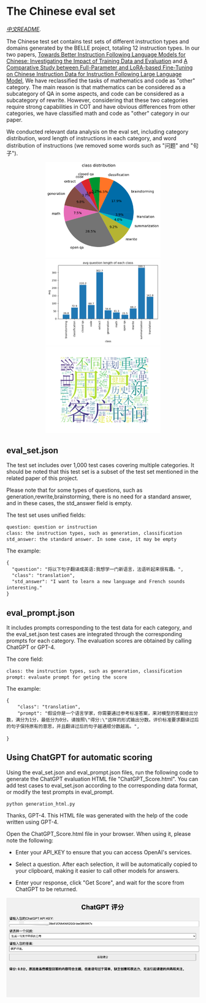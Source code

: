 # The Chinese eval set

*[中文README](README.md).*

The Chinese test set contains test sets of different instruction types and domains generated by the BELLE project, totaling 12 instruction types. In our two papers, [Towards Better Instruction Following Language Models for Chinese: Investigating the Impact of Training Data and Evaluation](https://github.com/LianjiaTech/BELLE/blob/main/docs/Towards%20Better%20Instruction%20Following%20Language%20Models%20for%20Chinese.pdf) and [A Comparative Study between Full-Parameter and LoRA-based Fine-Tuning on Chinese Instruction Data for Instruction Following Large Language Model](https://github.com/LianjiaTech/BELLE/blob/main/docs/A%20Comparative%20Study%20between%20Full-Parameter%20and%20LoRA-based.pdf), We have reclassified the tasks of mathematics and code as "other" category. The main reason is that mathematics can be considered as a subcategory of QA in some aspects, and code can be considered as a subcategory of rewrite. However, considering that these two categories require strong capabilities in COT and have obvious differences from other categories, we have classified math and code as "other" category in our paper.





We conducted relevant data analysis on the eval set, including category distribution, word length of instructions in each category, and word distribution of instructions (we removed some words such as "问题" and "句子").

<p align="center">
<img src="../assets/eval_class_distribution.png" width="300" height="auto">
<img src="../assets/eval_avg_length.png" width="300" height="auto">
<img src="../assets/eval_word_cloud.png" width="300" height="auto">
</p>

## eval_set.json

The test set includes over 1,000 test cases covering multiple categories. It should be noted that this test set is a subset of the test set mentioned in the related paper of this project.

Please note that for some types of questions, such as generation,rewrite,brainstorming, there is no need for a standard answer, and in these cases, the std_answer field is empty.

The test set uses unified fields:
```
question: question or instruction
class: the instruction types, such as generation, classification
std_answer: the standard answer. In some case, it may be empty
```

The example:
```
{
  "question": "将以下句子翻译成英语:我想学一门新语言，法语听起来很有趣。",
  "class": "translation",
  "std_answer": "I want to learn a new language and French sounds interesting."
}
```

## eval_prompt.json

It includes prompts corresponding to the test data for each category, and the eval_set.json test cases are integrated through the corresponding prompts for each category. The evaluation scores are obtained by calling ChatGPT or GPT-4.


The core field:
```
class: the instruction types, such as generation, classification
prompt: evaluate prompt for geting the score

```

The example:
```
{
    "class": "translation", 
    "prompt": "假设你是一个语言学家，你需要通过参考标准答案，来对模型的答案给出分数，满分为1分，最低分为0分。请按照\"得分:\"这样的形式输出分数。评价标准要求翻译过后的句子保持原有的意思，并且翻译过后的句子越通顺分数越高。",

}
```

## Using ChatGPT for automatic scoring

Using the eval_set.json and eval_prompt.json files, run the following code to generate the ChatGPT evaluation HTML file "ChatGPT_Score.html".
You can add test cases to eval_set.json according to the corresponding data format, or modify the test prompts in eval_prompt.

```shell
python generation_html.py 
```

Thanks, GPT-4. This HTML file was generated with the help of the code written using GPT-4.

Open the ChatGPT_Score.html file in your browser. When using it, please note the following:

* Enter your API_KEY to ensure that you can access OpenAI's services.

* Select a question. After each selection, it will be automatically copied to your clipboard, making it easier to call other models for answers.

* Enter your response, click "Get Score", and wait for the score from ChatGPT to be returned.

![ChatGPT评分](../assets/chatgpt_evaluation.png)
